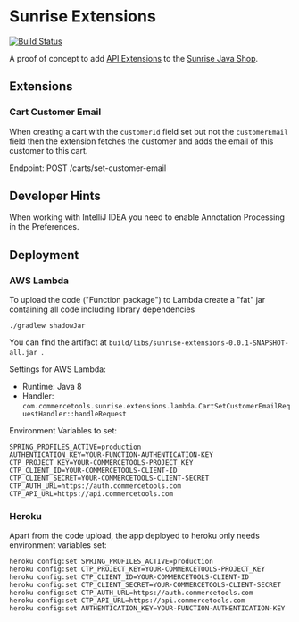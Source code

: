 # Sunrise Extensions

[![Build Status](https://travis-ci.org/commercetools/commercetools-sunrise-extensions.svg?branch=master)](https://travis-ci.org/commercetools/commercetools-sunrise-extensions)

A proof of concept to add [API Extensions](https://docs.commercetools.com/http-api-projects-api-extensions.html) to the [Sunrise Java Shop](https://github.com/commercetools/commercetools-sunrise-java).

## Extensions

### Cart Customer Email

When creating a cart with the `customerId` field set but not the `customerEmail` field then the extension fetches the customer and adds the email of this customer to this cart.

Endpoint: POST /carts/set-customer-email

## Developer Hints

When working with IntelliJ IDEA you need to enable Annotation Processing in the Preferences.

## Deployment

### AWS Lambda

To upload the code ("Function package") to Lambda create a "fat" jar containing all code including library dependencies

```
./gradlew shadowJar
```

You can find the artifact at `build/libs/sunrise-extensions-0.0.1-SNAPSHOT-all.jar `.

Settings for AWS Lambda:

* Runtime: Java 8
* Handler: `com.commercetools.sunrise.extensions.lambda.CartSetCustomerEmailRequestHandler::handleRequest`

Environment Variables to set:

```
SPRING_PROFILES_ACTIVE=production
AUTHENTICATION_KEY=YOUR-FUNCTION-AUTHENTICATION-KEY
CTP_PROJECT_KEY=YOUR-COMMERCETOOLS-PROJECT_KEY
CTP_CLIENT_ID=YOUR-COMMERCETOOLS-CLIENT-ID
CTP_CLIENT_SECRET=YOUR-COMMERCETOOLS-CLIENT-SECRET
CTP_AUTH_URL=https://auth.commercetools.com
CTP_API_URL=https://api.commercetools.com
```

### Heroku

Apart from the code upload, the app deployed to heroku only needs environment variables set:

```
heroku config:set SPRING_PROFILES_ACTIVE=production
heroku config:set CTP_PROJECT_KEY=YOUR-COMMERCETOOLS-PROJECT_KEY
heroku config:set CTP_CLIENT_ID=YOUR-COMMERCETOOLS-CLIENT-ID
heroku config:set CTP_CLIENT_SECRET=YOUR-COMMERCETOOLS-CLIENT-SECRET
heroku config:set CTP_AUTH_URL=https://auth.commercetools.com
heroku config:set CTP_API_URL=https://api.commercetools.com
heroku config:set AUTHENTICATION_KEY=YOUR-FUNCTION-AUTHENTICATION-KEY
```